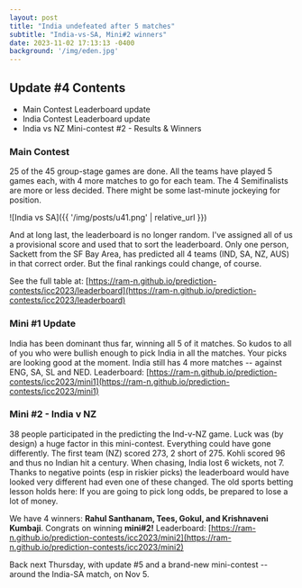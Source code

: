 ```yaml
---
layout: post
title: "India undefeated after 5 matches"
subtitle: "India-vs-SA, Mini#2 winners"
date: 2023-11-02 17:13:13 -0400
background: '/img/eden.jpg'
---
```


## Update #4 Contents
- Main Contest Leaderboard update
- India Contest Leaderboard update
- India vs NZ  Mini-contest #2 - Results & Winners

### Main Contest
25 of the 45 group-stage games are done. All the teams have played 5 games each, with 4 more matches to go for each team. The 4 Semifinalists are more or less decided. There might be some last-minute jockeying for position.

![India vs SA]({{ '/img/posts/u41.png' | relative_url }})

And at long last, the leaderboard is no longer random. I've assigned all of us a provisional score and used that to sort the leaderboard. Only one person, Sackett from the SF Bay Area, has predicted all 4 teams (IND, SA, NZ, AUS) in that correct order. But the final rankings could change, of course.

See the full table at: [https://ram-n.github.io/prediction-contests/icc2023/leaderboard](https://ram-n.github.io/prediction-contests/icc2023/leaderboard)


### Mini #1 Update
India has been dominant thus far, winning all 5 of it matches. So kudos to all of you who were bullish enough to pick India in all the matches. Your picks are looking good at the moment. India still has 4 more matches -- against ENG, SA, SL and NED.
Leaderboard: [https://ram-n.github.io/prediction-contests/icc2023/mini1](https://ram-n.github.io/prediction-contests/icc2023/mini1)

### Mini #2 - India v NZ
38 people participated in the predicting the Ind-v-NZ game. Luck was (by design) a huge factor in this mini-contest. Everything could have gone differently. The first team (NZ) scored 273, 2 short of 275. Kohli scored 96 and thus no Indian hit a century. When chasing, India lost 6 wickets, not 7. Thanks to negative points (esp in riskier picks) the leaderboard would have looked very different had even one of these changed. The old sports betting lesson holds here: If you are going to pick long odds, be prepared to lose a lot of money.

We have 4 winners: **Rahul Santhanam, Tees, Gokul, and Krishnaveni Kumbaji**. Congrats on winning **mini#2!**
Leaderboard: [https://ram-n.github.io/prediction-contests/icc2023/mini2](https://ram-n.github.io/prediction-contests/icc2023/mini2)

Back next Thursday, with update #5 and a brand-new mini-contest -- around the India-SA match, on Nov 5.

